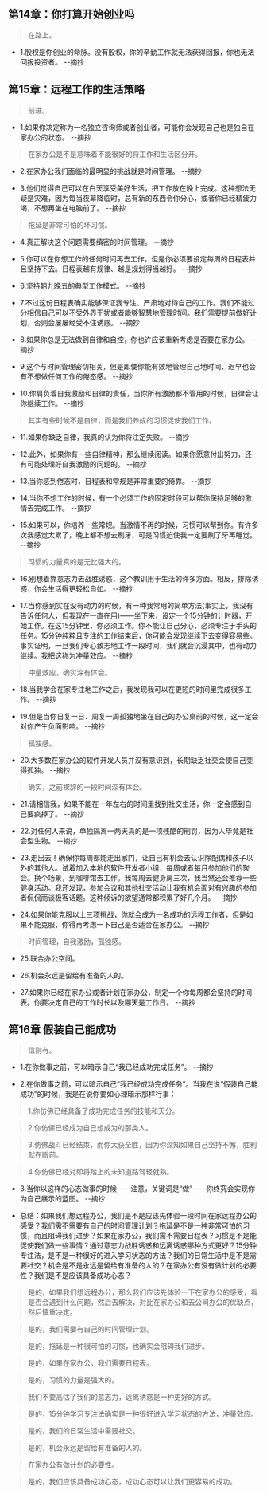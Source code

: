 ## 第14章：你打算开始创业吗

>在路上。

- 1.股权是你创业的命脉。没有股权，你的辛勤工作就无法获得回报，你也无法回报投资者。 --摘抄

## 第15章：远程工作的生活策略

>前进。

- 1.如果你决定称为一名独立咨询师或者创业者，可能你会发现自己也是独自在家办公的状态。 --摘抄

>在家办公是不是意味着不能很好的将工作和生活区分开。

- 2.在家办公我们面临的最明显的挑战就是时间管理。 --摘抄

- 3.他们觉得自己可以在白天享受美好生活，把工作放在晚上完成。这种想法无疑是灾难，因为每当夜幕降临时，总有新的东西令你分心，或者你已经精疲力竭，不想再坐在电脑前了。 --摘抄

>拖延是非常可怕的坏习惯。

- 4.真正解决这个问题需要缜密的时间管理。 --摘抄

- 5.你可以在你想工作的任何时间再去工作，但是你必须要设定每周的日程表并且坚持下去。日程表越有规律、越是规划得当越好。 --摘抄

- 6.坚持朝九晚五的典型工作模式。 --摘抄

- 7.不过这份日程表确实能够保证我专注、严肃地对待自己的工作。我们不能过分相信自己可以不受外界干扰或者能够智慧地管理时间。我们需要提前做好计划，否则会屡屡经受不住诱惑。 --摘抄

- 8.如果你总是无法做到自律和自控，你也许应该重新考虑是否要在家办公。 --摘抄

- 9.这个与时间管理密切相关，但是即使你能有效地管理自己地时间，迟早也会有不想做任何工作的倦态感。 --摘抄

- 10.你肩负着自我激励和自律的责任，当你所有激励都不管用的时候，自律会让你继续工作。 --摘抄

>其实有些时候不是自律，而是我们养成的习惯促使我们工作。

- 11.如果你缺乏自律，我真的认为你将注定失败。 --摘抄

- 12.此外，如果你有一些自律精神，那么继续阅读。如果你愿意付出努力，还有可能处理好自我激励的问题的。 --摘抄

- 13.当你感到倦态时，日程表和常规是非常重要的倚靠。 --摘抄

- 14.当你不想工作的时候，有一个必须工作的固定时段可以帮你保持足够的激情去完成工作。 --摘抄

- 15.如果可以，你培养一些常规。当激情不再的时候，习惯可以帮到你。有许多次我感觉太累了，晚上都不想去刷牙，可是习惯迫使我一定要刷了牙再睡觉。 --摘抄

>习惯的力量真的是无比强大的。

- 16.别想着靠意志力去战胜诱惑，这个教训用于生活的许多方面。相反，排除诱惑，你会生活得更轻松自如。 --摘抄

- 17.当你感到实在没有动力的时候，有一种我常用的简单方法(事实上，我没有告诉任何人，但我现在一直在用)——坐下来，设定一个15分钟的计时器，开始工作。在这15分钟里，你必须工作。你不能让自己分心，必须专注于手头的任务。15分钟纯粹且专注的工作结束后，你可能会发现继续下去变得容易些。事实证明，一旦我们专心致志地工作一段时间，我们就会沉浸其中，也有动力继续。我把这称为冲量效应。 --摘抄

>冲量效应，确实深有体会。

- 18.当我学会在家专注地工作之后，我发现我可以在更短的时间里完成很多工作。 --摘抄

- 19.但是当你日复一日、周复一周孤独地坐在自己的办公桌前的时候，这一定会对你产生负面影响。 --摘抄

>孤独感。

- 20.大多数在家办公的软件开发人员并没有意识到，长期缺乏社交会使自己变得孤独。 --摘抄

>确实，之前裸辞的一段时间深有体会。

- 21.请相信我，如果不能在一年左右的时间里找到社交生活，你一定会感到自己要疯掉了。 --摘抄

- 22.对任何人来说，单独隔离一两天真的是一项残酷的刑罚，因为人毕竟是社会型生物。 --摘抄

- 23.走出去！确保你每周都能走出家门，让自己有机会去认识除配偶和孩子以外的其他人。试着加入本地的软件开发者小组，每周或者每月参加他们的聚会。换个场景，到咖啡馆去工作。我每周去健身房三次，我当然还会推荐一些健身活动。我还发现，参加会议和其他社交活动让我有机会面对有兴趣的参加者侃侃而谈极客话题。这种倾诉的欲望通常都积累了好几个月。 --摘抄

- 24.如果你能克服以上三项挑战，你就会成为一名成功的远程工作者，但是如果不能克服，你得再考虑一下自己是否适合在家办公。 --摘抄

>时间管理，自我激励，孤独感。

- 25.联合办公空间。

- 26.机会永远是留给有准备的人的。

- 27.如果你已经在家办公或者计划在家办公，制定一个你每周都会坚持的时间表。你要决定自己的工作时长以及哪天是工作日。 --摘抄

## 第16章 假装自己能成功

>信则有。

- 1.在你做事之前，可以暗示自己“我已经成功完成任务”。 --摘抄

- 2.在你做事之前，可以暗示自己“我已经成功完成任务”。当我在说“假装自己能成功”的时候，我是在说你要如心理暗示那样行事：

>1.你仿佛已经具备了成功完成任务的技能和天分。

>2.你仿佛已经成为自己想成为的那类人。

>3.仿佛战斗已经结束，而你大获全胜，因为你深知如果自己坚持不懈，胜利就在眼前。

>4.你仿佛已经对即将踏上的未知道路驾轻就熟。

- 3.当你以这样的心态做事的时候——注意，关键词是“做”——你终究会实现你为自己展示的蓝图。 --摘抄

- 总结：如果我们想远程办公，我们是不是应该先体验一段时间在家远程办公的感受？我们需不需要有自己的时间管理计划？拖延是不是一种非常可怕的习惯，而且阻碍我们进步？如果在家办公，我们需不需要日程表？习惯是不是能促使我们做一些事情？通过意志力战胜诱惑和远离诱惑哪种方式更好？15分钟专注法，是不是一种很好的进入学习状态的方法？我们的日常生活中是不是需要社交？机会是不是永远是留给有准备的人的？在家办公有没有做计划的必要性？我们是不是应该具备成功心态？

>是的，如果我们想远程办公，那么我们应该先体验一下在家办公的感受，看是否会遇到什么问题，然后去解决，对比在家办公和去公司办公的优缺点，然后慎重决定。

>是的，我们需要有自己的时间管理计划。

>是的，拖延是一种很可怕的习惯，也确实会阻碍我们进步。

>是的，如果在家办公，我们需要日程表。

>是的，习惯的力量是强大的。

>我们不要高估了我们的意志力，远离诱惑是一种更好的方式。

>是的，15分钟学习专注法确实是一种很好进入学习状态的方法，冲量效应。

>是的，我们的日常生活中需要社交。

>是的，机会永远是留给有准备的人的。

>在家办公有做计划的必要性。

>是的，我们应该具备成功心态，成功心态可以让我们更容易的成功。
